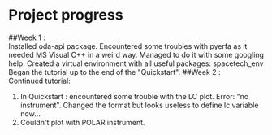 # Project progress

##Week 1 :  
Installed oda-api package. Encountered some troubles with pyerfa as it needed MS Visual C++ in a weird way. Managed to do it with some googling help.
Created a virtual environment with all useful packages: spacetech_env
Began the tutorial up to the end of the "Quickstart".
##Week 2 :    
Continued tutorial:
1. In Quickstart : encountered some trouble with the LC plot. Error: "no instrument". Changed the format but looks useless to define lc variable now...
2. Couldn't plot with POLAR instrument.
            